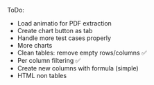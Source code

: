 ToDo:
- Load animatio for PDF extraction
- Create chart button as tab
- Handle more test cases properly
- More charts
- Clean tables: remove empty rows/columns ✅
- Per column filtering ✅
- Create new columns with formula (simple)
- HTML non <table> tables
